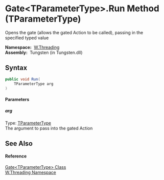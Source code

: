 Gate&lt;TParameterType>.Run Method (TParameterType)
===================================================
   Opens the gate (allows the gated Action to be called), passing in the specified typed value

  **Namespace:**  [W.Threading][1]  
  **Assembly:**  Tungsten (in Tungsten.dll)

Syntax
------

```csharp
public void Run(
	TParameterType arg
)
```

#### Parameters

##### *arg*
Type: [TParameterType][2]  
The argument to pass into the gated Action


See Also
--------

#### Reference
[Gate&lt;TParameterType> Class][2]  
[W.Threading Namespace][1]  

[1]: ../README.md
[2]: README.md